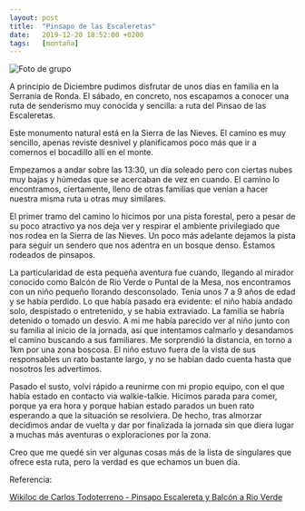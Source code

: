 ```yaml
---
layout: post
title:  "Pinsapo de las Escaleretas"
date:   2019-12-20 18:52:00 +0200
tags:	[montaña]
---
```


![Foto de grupo][gif]

A principio de Diciembre pudimos disfrutar de unos días en familia en la
Serranía de Ronda. El sábado, en concreto, nos escapamos a conocer una ruta
de senderismo muy conocida y sencilla: a ruta del Pinsao de las Escaleretas.

Este monumento natural está en la Sierra de las Nieves. El camino es muy
sencillo, apenas reviste desnivel y planificamos poco más que ir a comernos
el bocadillo allí en el monte.

<!--more-->

Empezamos a andar sobre las 13:30, un día soleado pero con ciertas nubes muy
bajas y húmedas que se acercaban de vez en cuando. El camino lo encontramos,
ciertamente, lleno de otras familias que venian a hacer nuestra misma ruta u
otras muy similares.

El primer tramo del camino lo hicimos por una pista forestal, pero a pesar de
su poco atractivo ya nos deja ver y respirar el ambiente privilegiado que nos
rodea en la Sierra de las Nieves. Un poco más adelante dejamos la pista para
seguir un sendero que nos adentra en un bosque denso. Estamos rodeados de
pinsapos.

La particularidad de esta pequeña aventura fue cuando, llegando al mirador
conocido como Balcón de Rio Verde o Puntal de la Mesa, nos encontramos con un
niño pequeño llorando desconsolado. Tenia unos 7 a 9 años de edad y se había
perdido. Lo que había pasado era evidente: el niño había andado solo,
despistado o entretenido, y se habia extraviado. La familia se habría detenido
o tomado un desvio. A mi me había parecido ver al niño junto con su familia al
inicio de la jornada, así que intentamos calmarlo y desandamos el camino
buscando a sus familiares. Me sorprendió la distancia, en torno a 1km por una
zona boscosa. El niño estuvo fuera de la vista de sus responsables un rato
bastante largo, y no se habian dado cuenta hasta que nosotros les advertimos.

Pasado el susto, volví rápido a reunirme con mi propio equipo, con el que había
estado en contacto via walkie-talkie. Hicimos parada para comer, porque ya era
hora y porque habian estado parados un buen rato esperando a que la situación
se resolviera. De hecho, tras almorzar decidimos andar de vuelta y dar por
finalizada la jornada sin que diera lugar a muchas más aventuras o
exploraciones por la zona.

Creo que me quedé sin ver algunas cosas más de la lista de singulares que
ofrece esta ruta, pero la verdad es que echamos un buen día.

Referencia:

[Wikiloc de Carlos Todoterreno - Pinsapo Escalereta y Balcón a Rio Verde][wikiloc]

[wikiloc]:	https://es.wikiloc.com/wikiloc/rutas-senderismo/pinsapo-escalereta-y-balcon-a-rio-verde-parauta-malaga-20-01-2018-22141218
[gif]:		{{site.url}}/assets/20191220-escaleretas.gif

